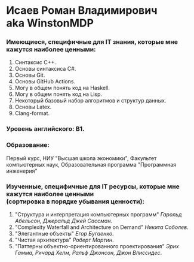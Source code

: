 # Исаев Роман Владимирович <br> aka WinstonMDP

### Имеющиеся, специфичные для IT знания, которые мне кажутся наиболее ценными:
1. Синтаксис C++.
2. Основы синтаксиса C#.
3. Основы Git.
4. Основы GitHub Actions.
5. Могу в общем понять код на Haskell.
6. Могу в общем понять код на Lisp.
7. Некоторый базовый набор алгоритмов и структур данных.
8. Основы Latex.
9. Clang-format.

### Уровень английского: B1.

### Образование:
Первый курс, НИУ "Высшая школа экономики", Факультет компьютерных наук, Образовательная программа "Программная инженерия"

### Изученные, специфичные для IT ресурсы, которые мне кажутся наиболее ценными <br> (сортировка в порядке убывания ценности):
1. "Структура и интерпретация компьютерных программ" *Гарольд Абельсон, Джеральд Джей Сассман*.
2. "Complexity Waterfall and Architecture on Demand" *Никита Соболев*.
3. "Элегантные объекты" *Егор Бугаенко*.
4. "Чистая архитектура" *Роберт Мартин*.
5. "Паттерны объектно-ориентированного проектирования" *Эрих Гамма, Ричард Хелм, Ральф Джонсон, Джон Влиссидес*.
